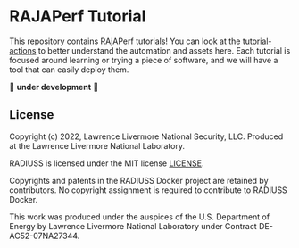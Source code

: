 # RAJAPerf Tutorial

This repository contains RAjAPerf tutorials! You can
look at the [tutorial-actions](https://github.com/rse-ops/tutorial-actions)
to better understand the automation and assets here. Each tutorial is focused
around learning or trying a piece of software, and we will have a tool
that can easily deploy them.

🚧️ **under development** 🚧️

License
-------

Copyright (c) 2022, Lawrence Livermore National Security, LLC. 
Produced at the Lawrence Livermore National Laboratory.

RADIUSS is licensed under the MIT license [LICENSE](./LICENSE).

Copyrights and patents in the RADIUSS Docker project are retained by
contributors. No copyright assignment is required to contribute to RADIUSS
Docker.

This work was produced under the auspices of the U.S. Department of
Energy by Lawrence Livermore National Laboratory under Contract
DE-AC52-07NA27344.
